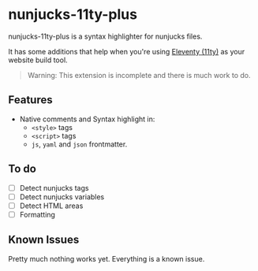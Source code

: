 # nunjucks-11ty-plus

nunjucks-11ty-plus is a syntax highlighter for nunjucks files. 

It has some additions that help when you're using [Eleventy (11ty)](http://11ty.dev/) as your website build tool.

> Warning: This extension is incomplete and there is much work to do. 

## Features

 - Native comments and Syntax highlight in: 
   - `<style>` tags 
   - `<script>` tags
   - `js`, `yaml` and `json` frontmatter.


## To do

- [ ] Detect nunjucks tags
- [ ] Detect nunjucks variables
- [ ] Detect HTML areas
- [ ] Formatting

## Known Issues

Pretty much nothing works yet. Everything is a known issue. 